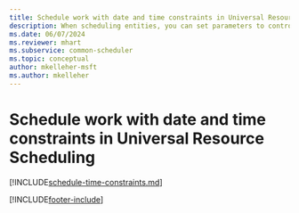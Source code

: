 ```yaml
---
title: Schedule work with date and time constraints in Universal Resource Scheduling
description: When scheduling entities, you can set parameters to control when the requirement is booked. Learn how to do this by entering date and time values on the form.
ms.date: 06/07/2024
ms.reviewer: mhart
ms.subservice: common-scheduler
ms.topic: conceptual
author: mkelleher-msft
ms.author: mkelleher
---
```


# Schedule work with date and time constraints in Universal Resource Scheduling

[!INCLUDE[schedule-time-constraints.md](../shared/urs/schedule-time-constraints.md)]

[!INCLUDE[footer-include](../includes/footer-banner.md)]
